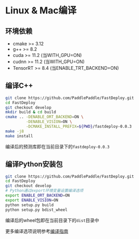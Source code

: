 # Linux & Mac编译

## 环境依赖

- cmake >= 3.12
- g++ >= 8.2
- cuda >= 11.2 (当WITH_GPU=ON)
- cudnn >= 11.2 (当WITH_GPU=ON)
- TensorRT >= 8.4 (当ENABLE_TRT_BACKEND=ON)

## 编译C++
```bash
git clone https://github.com/PaddlePaddle/FastDeploy.git
cd FastDeploy
git checkout develop
mkdir build & cd build
cmake .. -DENABLE_ORT_BACKEND=ON \
         -DENABLE_VISION=ON \
         -DCMAKE_INSTALL_PREFIX=${PWD}/fastdeploy-0.0.3
make -j8
make install
```
编译后的预测库即在当前目录下的`fastdeploy-0.0.3`

## 编译Python安装包
```bash
git clone https://github.com/PaddlePaddle/FastDeploy.git
cd FastDeploy
git checkout develop
# Python通过export环境变量设置编译选项
export ENABLE_ORT_BACKEND=ON
export ENABLE_VISION=ON
python setup.py build
python setup.py bdist_wheel
```
编译后的wheel包即在当前目录下的`dist`目录中

更多编译选项说明参考[编译指南](./README.md)
